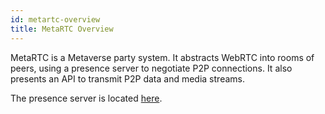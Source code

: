 ```yaml
---
id: metartc-overview
title: MetaRTC Overview
---
```


MetaRTC is a Metaverse party system. It abstracts WebRTC into rooms of peers, using a presence server to negotiate P2P connections. It also presents an API to transmit P2P data and media streams.

The presence server is located <a href="https://github.com/exokitxr/exokit-backend" target="_blank" rel="noopener noreferrer">here</a>.
